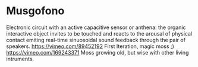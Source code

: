 # Musgofono
Electronic circuit with an active capacitive sensor or anthena: the organic interactive object invites to be touched and reacts to the arousal of physical contact emiting real-time sinuosoidal sound feedback through the pair of speakers.
https://vimeo.com/89452192 First Iteration, magic moss ;)
https://vimeo.com/169243371 Moss growing old, but wise with other living intruments.
 
